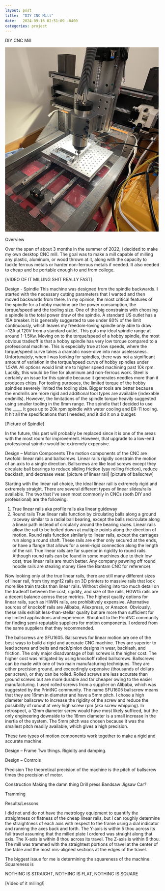 ```yaml
---
layout: post
title:  "DIY CNC Mill"
date:   2024-09-16 02:51:09 -0400
categories: project
---
```

DIY CNC Mill

<img src="\assets\images\IMG_7176.jpg" alt="CNC picture" style="width:500px;height:600px;">

Overview

Over the span of about 3 months in the summer of 2022, I decided to make my own desktop CNC mill. The goal was to make a mill capable of milling any plastic, aluminum, or wood thrown at it, along with the capacity to tackle ferrous metals or harder non-ferrous metals if needed. It also needed to cheap and be portable enough to and from college.

[VIDEO OF IT MILLING SHIT REALLY FAST]

Design - Spindle
This machine was designed from the spindle backwards. I started with the necessary cutting parameters that I wanted and then moved backwards from there. In my opinion, the most critical features of the spindle for a hobby machine are the power consumption, the torque/speed and the tooling size.
One of the big constraints with choosing a spindle is the total power draw of the spindle. A standard US outlet has a 15A breaker. It is generally suggested to use under 80% of the limit continuously, which leaves my freedom-loving spindle only able to draw ~12A at 120V from a standard outlet. This puts my ideal spindle range at around 1-1.5Kw.
Moving on to the torque/speed of a hobby spindle, the most obvious tradeoff is that a hobby spindle has very low torque compared to a professional machine. This is especially true at low speeds, where the torque/speed curve takes a dramatic nose-dive into near uselessness. Unfortunately, when I was looking for spindles, there was not a significant amount of variation in the torque/speed curve of hobby spindles under 1.5kW. All options would limit me to higher speed machining past 10k rpm. Luckily, this would be fine for aluminum and non-ferrous work. Steel is certainly an issue for this spindle because it generates needles more than it produces chips. 
For tooling purposes, the limited torque of the hobby spindles severely limited the tooling size. Bigger tools are better because the endmills are more rigid and additional tool types are available (indexable endmills). However, the limitations of the spindle torque heavily suggested using smaller tooling in the 6mm range. 
The spindle that I decided to use the ____. It goes up to 20k rpm spindle with water cooling and ER-11 tooling. It hit all the specifications that I needed, and it did it on a budget:

[Picture of Spindle]

In the future, this part will probably be replaced since it is one of the areas with the most room for improvement. However, that upgrade to a low-end professional spindle would be extremely expensive.

Design – Motion Components
The motion components of the CNC are twofold: linear rails and ballscrews. Linear rails rigidly constrain the motion of an axis to a single direction. Ballscrews are like lead screws except they circulate ball bearings to reduce sliding friction (yay rolling friction), reduce backlash, and decrease wear. 
[picture of linear rail] [picture of ballscrew]


Starting with the linear rail choice, the ideal linear rail is extremely rigid and extremely straight. There are several different types of linear slides/rails available. The two that I’ve seen most commonly in CNCs (both DIY and professional) are the following:
1) True linear rails aka profile rails aka linear guideway
2) Round rails
True linear rails function by circulating balls along a ground raceway similar to a radial ball bearing, except the balls recirculate along a linear path instead of circularly around the bearing races. Linear rails allow the rail to be bolted down at multiple points along the direction of motion.
Round rails function similarly to linear rails, except the carriages run along a round shaft. These rails are either only secured at the ends, or have a flange that allows for a semi-rigid connection along the length of the rail. 
True linear rails are far superior in rigidity to round rails. Although round rails can be found in some machines due to their low cost, true linear rails are much better. Any company pawning off round noodle rails are stealing money (See the Bantam CNC for reference).

Now looking only at the true linear rails, there are still many different sizes of linear rail, from tiny mgn12 rails on 3D printers to massive rails that look more like train tracks than linear rails. Without diving into too much detail on the tradeoff between the cost, rigidity, and size of the rails, HGW15 rails are a decent balance across these metrics. The highest quality options for linear rails, such as HIWIN rails, are prohibitively expensive. Alternative sources of knockoff rails are Alibaba, Aliexpress, or Amazon. Obviously, these rails exhibit less-than-stellar quality but are more than sufficient for my limited applications and experience. Shoutout to the PrintNC community for finding semi-reputable suppliers for motion components. I ordered from the same suppliers that they recommended.

The ballscrews are SFU1605. Ballscrews for linear motion are one of the best ways to build a rigid and accurate CNC machine. They are superior to lead screws and belts and rack/pinion designs in wear, backlash, and friction. The only major disadvantage of ball screws is the higher cost. The higher cost was mitigated by using knockoff rolled ballscrews. Ballscrews can be made with one of two main manufacturing techniques. They are either precision ground, and exceedingly expensive (thousands of dollars per screw), or they can be rolled. Rolled screws are less accurate than ground screws but are more durable and far cheaper owing to the easier manufacturing. I used rolled screws from a supplier on Alibaba, which was suggested by the PrintNC community.
The name SFU1605 ballscrew means that they are 16mm in diameter and have a 5mm pitch. I chose a high diameter ballscrew to increase the rigidity of the screw and reduce the possibility of runout at very high screw rpm (aka screw whipping). In retrospect, a 12mm diameter screw would have most likely sufficed, but the only engineering downside to the 16mm diameter is a small increase in the inertia of the system. The 5mm pitch was chosen because it was the smallest pitch readily available, which gives a high precision. 

These two types of motion components work together to make a rigid and accurate machine.

Design – Frame
Two things. Rigidity and damping. 


Design – Controls 


Precision
The theoretical precision of the machine is the pitch of ballscrew times the precision of motor.

Construction
Making the damn thing
Drill press
Bandsaw
Jigsaw
Car?

Tramming



Results/Lessons


I did not and do not have the metrology equipment to quantify the straightness or flatness of the cheap linear rails, but I can roughly determine the straightness of each axis with respect to the frame using a dial indicator and running the axes back and forth.
The Y-axis is within 5 thou across its full travel assuming that the milled plate I ordered was straight along that axis. The X-axis is within 8 thou across its travel. The Z-axis is within 6 thou. The mill was trammed with the straightest portions of travel at the center of the table and the most mis-aligned sections at the edges of the travel.

The biggest issue for me is determining the squareness of the machine. Squareness is



NOTHING IS STRAIGHT, NOTHING IS FLAT, NOTHING IS SQUARE



[Video of it milling!]
